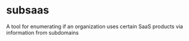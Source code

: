 # subsaas
A tool for enumerating if an organization uses certain SaaS products via information from subdomains
